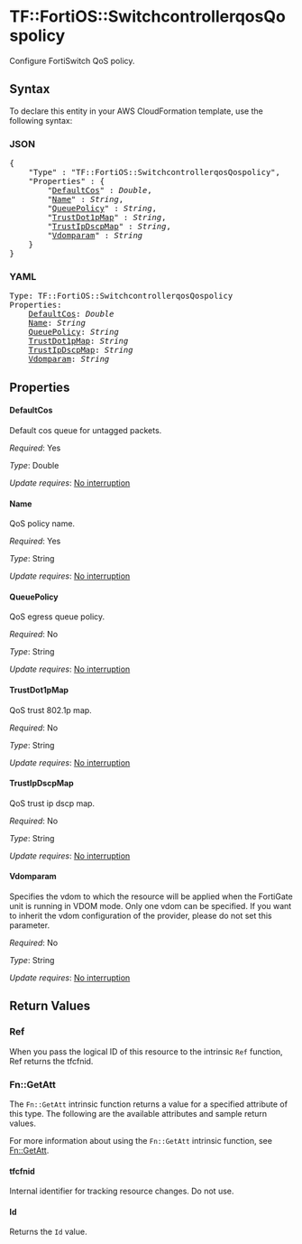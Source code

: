 # TF::FortiOS::SwitchcontrollerqosQospolicy

Configure FortiSwitch QoS policy.

## Syntax

To declare this entity in your AWS CloudFormation template, use the following syntax:

### JSON

<pre>
{
    "Type" : "TF::FortiOS::SwitchcontrollerqosQospolicy",
    "Properties" : {
        "<a href="#defaultcos" title="DefaultCos">DefaultCos</a>" : <i>Double</i>,
        "<a href="#name" title="Name">Name</a>" : <i>String</i>,
        "<a href="#queuepolicy" title="QueuePolicy">QueuePolicy</a>" : <i>String</i>,
        "<a href="#trustdot1pmap" title="TrustDot1pMap">TrustDot1pMap</a>" : <i>String</i>,
        "<a href="#trustipdscpmap" title="TrustIpDscpMap">TrustIpDscpMap</a>" : <i>String</i>,
        "<a href="#vdomparam" title="Vdomparam">Vdomparam</a>" : <i>String</i>
    }
}
</pre>

### YAML

<pre>
Type: TF::FortiOS::SwitchcontrollerqosQospolicy
Properties:
    <a href="#defaultcos" title="DefaultCos">DefaultCos</a>: <i>Double</i>
    <a href="#name" title="Name">Name</a>: <i>String</i>
    <a href="#queuepolicy" title="QueuePolicy">QueuePolicy</a>: <i>String</i>
    <a href="#trustdot1pmap" title="TrustDot1pMap">TrustDot1pMap</a>: <i>String</i>
    <a href="#trustipdscpmap" title="TrustIpDscpMap">TrustIpDscpMap</a>: <i>String</i>
    <a href="#vdomparam" title="Vdomparam">Vdomparam</a>: <i>String</i>
</pre>

## Properties

#### DefaultCos

Default cos queue for untagged packets.

_Required_: Yes

_Type_: Double

_Update requires_: [No interruption](https://docs.aws.amazon.com/AWSCloudFormation/latest/UserGuide/using-cfn-updating-stacks-update-behaviors.html#update-no-interrupt)

#### Name

QoS policy name.

_Required_: Yes

_Type_: String

_Update requires_: [No interruption](https://docs.aws.amazon.com/AWSCloudFormation/latest/UserGuide/using-cfn-updating-stacks-update-behaviors.html#update-no-interrupt)

#### QueuePolicy

QoS egress queue policy.

_Required_: No

_Type_: String

_Update requires_: [No interruption](https://docs.aws.amazon.com/AWSCloudFormation/latest/UserGuide/using-cfn-updating-stacks-update-behaviors.html#update-no-interrupt)

#### TrustDot1pMap

QoS trust 802.1p map.

_Required_: No

_Type_: String

_Update requires_: [No interruption](https://docs.aws.amazon.com/AWSCloudFormation/latest/UserGuide/using-cfn-updating-stacks-update-behaviors.html#update-no-interrupt)

#### TrustIpDscpMap

QoS trust ip dscp map.

_Required_: No

_Type_: String

_Update requires_: [No interruption](https://docs.aws.amazon.com/AWSCloudFormation/latest/UserGuide/using-cfn-updating-stacks-update-behaviors.html#update-no-interrupt)

#### Vdomparam

Specifies the vdom to which the resource will be applied when the FortiGate unit is running in VDOM mode. Only one vdom can be specified. If you want to inherit the vdom configuration of the provider, please do not set this parameter.

_Required_: No

_Type_: String

_Update requires_: [No interruption](https://docs.aws.amazon.com/AWSCloudFormation/latest/UserGuide/using-cfn-updating-stacks-update-behaviors.html#update-no-interrupt)

## Return Values

### Ref

When you pass the logical ID of this resource to the intrinsic `Ref` function, Ref returns the tfcfnid.

### Fn::GetAtt

The `Fn::GetAtt` intrinsic function returns a value for a specified attribute of this type. The following are the available attributes and sample return values.

For more information about using the `Fn::GetAtt` intrinsic function, see [Fn::GetAtt](https://docs.aws.amazon.com/AWSCloudFormation/latest/UserGuide/intrinsic-function-reference-getatt.html).

#### tfcfnid

Internal identifier for tracking resource changes. Do not use.

#### Id

Returns the <code>Id</code> value.

